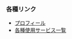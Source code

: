 ### 各種リンク

- [プロフィール](https://fusetter.com/tw/DvKvdObI)
- [各種使用サービス一覧](https://1link.jp/shinanashi)
